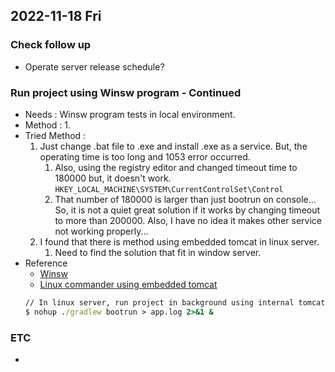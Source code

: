 ## 2022-11-18 Fri

### Check follow up
+ Operate server release schedule?

### Run project using Winsw program - Continued
+ Needs : Winsw program tests in local environment.
+ Method :
    1. 
+ Tried Method : 
  1. Just change .bat file to .exe and install .exe as a service. But, the operating time is too long and 1053 error occurred.
     1. Also, using the registry editor and changed timeout time to 180000 but, it doesn't work. ```HKEY_LOCAL_MACHINE\SYSTEM\CurrentControlSet\Control```
     2. That number of 180000 is larger than just bootrun on console... So, it is not a quiet great solution if it works by changing timeout to more than 200000. Also, I have no idea it makes other service not working properly...
  2. I found that there is method using embedded tomcat in linux server.
     1. Need to find the solution that fit in window server.
+ Reference
  + [Winsw](https://dzone.com/articles/spring-boot-as-a-windows-service-in-5-minutes)
  + [Linux commander using embedded tomcat](https://blog.naver.com/writer0713/221542130445)
  ```cmd
  // In linux server, run project in background using internal tomcat
  $ nohup ./gradlew bootrun > app.log 2>&1 &
  ```

### ETC
+ 